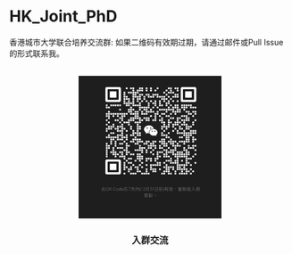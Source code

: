 # HK_Joint_PhD
香港城市大学联合培养交流群: 如果二维码有效期过期，请通过邮件或Pull Issue的形式联系我。
<!-- PROJECT LOGO -->
<br />
<div align="center">
  <a href="https://github.com/likaiucas/CityU_Joint/blob/main/image2.jpg">
    <img src="image2.jpg" alt="Logo" width="256" height="256">
  </a>

  <h3 align="center">入群交流</h3>
</div>
